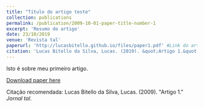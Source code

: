 ```yaml
---
title: "Título do artigo teste"
collection: publications
permalink: /publication/2009-10-01-paper-title-number-1
excerpt: 'Resumo do artigo'
date: 23/10/2019
venue: 'Revista tal'
paperurl: 'http://lucasbitello.github.io/files/paper1.pdf' #Link do artigo
citation: 'Lucas Bitello da Silva, Lucas. (2019). &quot;Artigo 1.&quot; <i>Jornal tal</i>. 1(1).'
---
```

Isto é sobre meu primeiro artigo.

[Download paper here](http://lucasbitello.github.io/files/paper1.pdf)

Citação recomendada: Lucas Bitello da Silva, Lucas. (2009). "Artigo 1." <i>Jornal tal</i>.
